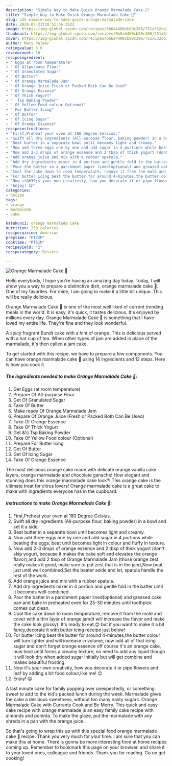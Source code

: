 ```yaml
---
description: "Simple Way to Make Quick Orange Marmalade Cake 🍊"
title: "Simple Way to Make Quick Orange Marmalade Cake 🍊"
slug: 335-simple-way-to-make-quick-orange-marmalade-cake
date: 2020-07-21T18:51:56.362Z
image: https://img-global.cpcdn.com/recipes/0b6a4400cb80c386/751x532cq70/orange-marmalade-cake-🍊-recipe-main-photo.jpg
thumbnail: https://img-global.cpcdn.com/recipes/0b6a4400cb80c386/751x532cq70/orange-marmalade-cake-🍊-recipe-main-photo.jpg
cover: https://img-global.cpcdn.com/recipes/0b6a4400cb80c386/751x532cq70/orange-marmalade-cake-🍊-recipe-main-photo.jpg
author: Mary Palmer
ratingvalue: 3.6
reviewcount: 10
recipeingredient:
- " Eggs at room temperature"
- " Of Allpurpose Flour"
- " Of Granulated Sugar"
- " Of Butter"
- " Of Orange Marmalade Jam"
- " Of Orange Juice Fresh or Packed Both Can Be Used"
- " Of Orange Essence"
- " Of Thick Yogurt"
- "  Tsp Baking Powder"
- " Of Yellow Food colour Optional"
- " For Butter Icing"
- " Of Butter"
- " Of Icing Sugar"
- " Of Orange Essence"
recipeinstructions:
- "First,Preheat your oven at 180 Degree Celsius."
- "Swift all dry ingredients (All-purpose flour, baking powder) in a bowl and set it a side."
- "Beat butter in a separate bowl until becomes light and creamy."
- "Now add three eggs one by one and add sugar in 4 portions while beating the eggs, beat until becomes light in colour and fluffy in texture."
- "Now add 2-3 drops of orange essence and 2 tbsp of thick yogurt (don&#39;t skip yogurt, because it makes the cake soft and elevates the orange flavor),and add 2 tbsp of Orange Marmalade Jam (those orange zest really makes it good, make sure to put zest that is in the jam),Now beat just until well combined.Set the beater aside and let, spatula handle the rest of the work."
- "Add orange juice and mix with a rubber spatula."
- "Add dry ingredients mixer in 4 portion and gentle fold in the batter until it becomes well combined."
- "Pour the batter in a parchment paper lined(optional) and greased cake pan and bake in preheated oven for 25-30 minutes until toothpick comes out clean."
- "Cool the cake down to room temperature, remove it from the mold and cover with a thin layer of orange jam(it will increase the flavor and make the cake look glossy). It&#39;s ready to eat,😊 but if you want to make it a bit fancy,decorate it with butter icing receipe just below!"
- "For butter icing beat the butter for around 4-minutes,the butter colour will turn lighter and will increase in volume, now add all of that icing sugar and don&#39;t forget orange essence off course it&#39;s an orange cake, now beat until forms a creamy texture, no need to add any liquid though it will look dry when added sugar initially but will get combine and makes beautiful frosting."
- "Now it&#39;s your own creativity, how you decorate it or pipe flowers and leaf by adding a bit food colour,like me! 😉"
- "Enjoy! 😋"
categories:
- Recipe
tags:
- orange
- marmalade
- cake

katakunci: orange marmalade cake 
nutrition: 259 calories
recipecuisine: American
preptime: "PT22M"
cooktime: "PT51M"
recipeyield: "2"
recipecategory: Dessert

---
```



![Orange Marmalade Cake 🍊](https://img-global.cpcdn.com/recipes/0b6a4400cb80c386/751x532cq70/orange-marmalade-cake-🍊-recipe-main-photo.jpg)

Hello everybody, I hope you're having an amazing day today. Today, I will show you a way to prepare a distinctive dish, orange marmalade cake 🍊. One of my favorites. For mine, I am going to make it a little bit unique. This will be really delicious.

Orange Marmalade Cake 🍊 is one of the most well liked of current trending meals in the world. It is easy, it's quick, it tastes delicious. It's enjoyed by millions every day. Orange Marmalade Cake 🍊 is something that I have loved my entire life. They're fine and they look wonderful.

A spicy fragrant Bundt cake with a hint of orange. This is delicious served with a hot cup of tea. When other types of jam are added in place of the marmalade, it&#39;s then called a jam cake.


To get started with this recipe, we have to prepare a few components. You can have orange marmalade cake 🍊 using 14 ingredients and 12 steps. Here is how you cook it.

<!--inarticleads1-->

##### The ingredients needed to make Orange Marmalade Cake 🍊:

1. Get  Eggs (at room temperature)
1. Prepare  Of All-purpose Flour
1. Get  Of Granulated Sugar
1. Take  Of Butter
1. Make ready  Of Orange Marmalade Jam
1. Prepare  Of Orange Juice (Fresh or Packed Both Can Be Used)
1. Take  Of Orange Essence
1. Take  Of Thick Yogurt
1. Get  &amp;½ Tsp Baking Powder
1. Take  Of Yellow Food colour (Optional)
1. Prepare  For Butter Icing
1. Get  Of Butter
1. Get  Of Icing Sugar
1. Take  Of Orange Essence


The most delicious orange cake made with delicate orange vanilla cake layers, orange marmalade and chocolate ganache! How elegant and stunning does this orange marmalade cake look?! This orange cake is the ultimate treat for citrus lovers! Orange marmalade cake is a great cake to make with ingredients everyone has in the cupboard. 

<!--inarticleads2-->

##### Instructions to make Orange Marmalade Cake 🍊:

1. First,Preheat your oven at 180 Degree Celsius.
1. Swift all dry ingredients (All-purpose flour, baking powder) in a bowl and set it a side.
1. Beat butter in a separate bowl until becomes light and creamy.
1. Now add three eggs one by one and add sugar in 4 portions while beating the eggs, beat until becomes light in colour and fluffy in texture.
1. Now add 2-3 drops of orange essence and 2 tbsp of thick yogurt (don&#39;t skip yogurt, because it makes the cake soft and elevates the orange flavor),and add 2 tbsp of Orange Marmalade Jam (those orange zest really makes it good, make sure to put zest that is in the jam),Now beat just until well combined.Set the beater aside and let, spatula handle the rest of the work.
1. Add orange juice and mix with a rubber spatula.
1. Add dry ingredients mixer in 4 portion and gentle fold in the batter until it becomes well combined.
1. Pour the batter in a parchment paper lined(optional) and greased cake pan and bake in preheated oven for 25-30 minutes until toothpick comes out clean.
1. Cool the cake down to room temperature, remove it from the mold and cover with a thin layer of orange jam(it will increase the flavor and make the cake look glossy). It&#39;s ready to eat,😊 but if you want to make it a bit fancy,decorate it with butter icing receipe just below!
1. For butter icing beat the butter for around 4-minutes,the butter colour will turn lighter and will increase in volume, now add all of that icing sugar and don&#39;t forget orange essence off course it&#39;s an orange cake, now beat until forms a creamy texture, no need to add any liquid though it will look dry when added sugar initially but will get combine and makes beautiful frosting.
1. Now it&#39;s your own creativity, how you decorate it or pipe flowers and leaf by adding a bit food colour,like me! 😉
1. Enjoy! 😋


A last minute cake for family popping over unexpectedly, or something sweet to add to the kid&#39;s packed lunch during the week. Marmalade gives the cake a delicious sweetness, without too many nasty sugars. Orange Marmalade Cake with Currants Cook and Be Merry. This quick and easy cake recipe with orange marmalade is an easy family cake recipe with almonds and polenta. To make the glaze, put the marmalade with any shreds in a pan with the orange juice. 

So that's going to wrap this up with this special food orange marmalade cake 🍊 recipe. Thank you very much for your time. I am sure that you can make this at home. There is gonna be more interesting food at home recipes coming up. Remember to bookmark this page on your browser, and share it to your loved ones, colleague and friends. Thank you for reading. Go on get cooking!

